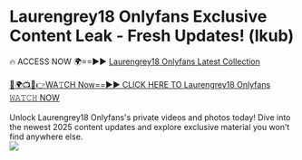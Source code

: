 # Laurengrey18 Onlyfans Exclusive Content Leak - Fresh Updates! (lkub)

🔥 ACCESS NOW 🌍==►► <a href="https://tinyurl.com/kvy9nzfs" rel="nofollow">Laurengrey18 Onlyfans Latest Collection</a>
<br><br>
[🔴🌍📺📱👉WA𝚃CH Now==►► CLICK HERE TO Laurengrey18 Onlyfans 𝚆𝙰𝚃𝙲𝙷 NOW](https://tinyurl.com/kvy9nzfs)
<br><br>
Unlock Laurengrey18 Onlyfans's private videos and photos today! Dive into the newest 2025 content updates and explore exclusive material you won’t find anywhere else.
<br>
<a href="https://tinyurl.com/kvy9nzfs" rel="nofollow" data-target="animated-image.originalLink"><img src="https://camo.githubusercontent.com/8a4f000d20f83aca3bf7ec5f350d767afa0574a8a352519fd8cfa583a6f93a33/68747470733a2f2f692e696d6775722e636f6d2f644a486b345a712e676966" data-canonical-src="https://i.imgur.com/dJHk4Zq.gif" style="max-width: 100%; display: inline-block;" data-target="animated-image.originalImage"></a>
<br>
